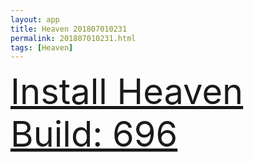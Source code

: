 ```yaml
---
layout: app
title: Heaven 201807010231
permalink: 201807010231.html
tags: [Heaven]
---
```

<div class="pure-g">
    <div class="pure-u-1-1" style="font-size: 4em">
        <a class="pure-button-primary" href="itms-services://?action=download-manifest&url=https%3A%2F%2Flitsungyisigono.github.io%2FTestScript%2Fmanifests%2F201807010231.plist"><i class="fa fa-download" aria-hidden="true"></i>Install Heaven Build: 696</a>
    </div>
</div>